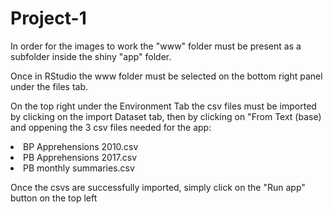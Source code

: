 # Project-1

In order for the images to work the "www" folder must be present as a subfolder inside the shiny "app" folder.

Once in RStudio the www folder must be selected on the bottom right panel under the files tab.

On the top right under the Environment Tab the csv files must be imported by clicking on the import Dataset tab, then by clicking on "From Text (base) and oppening the 3 csv files needed for the app:

   <li>
      BP Apprehensions 2010.csv
   </li>
   <li>
      PB Apprehensions 2017.csv
   </li>
   <li>
     PB monthly summaries.csv
   </li>
    

Once the csvs are successfully imported,
simply click on the "Run app" button on the top left 
